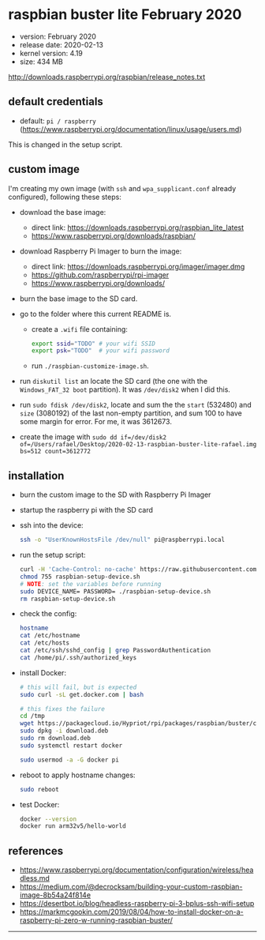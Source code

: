 # raspbian buster lite February 2020

- version: February 2020
- release date: 2020-02-13
- kernel version: 4.19
- size: 434 MB

http://downloads.raspberrypi.org/raspbian/release_notes.txt

## default credentials

- default: `pi / raspberry` (https://www.raspberrypi.org/documentation/linux/usage/users.md)

This is changed in the setup script.

## custom image

I'm creating my own image (with `ssh` and `wpa_supplicant.conf` already configured), following these steps:

- download the base image:
  - direct link: https://downloads.raspberrypi.org/raspbian_lite_latest
  - https://www.raspberrypi.org/downloads/raspbian/

- download Raspberry Pi Imager to burn the image:
  - direct link: https://downloads.raspberrypi.org/imager/imager.dmg
  - https://github.com/raspberrypi/rpi-imager
  - https://www.raspberrypi.org/downloads/

- burn the base image to the SD card.

- go to the folder where this current README is.
  - create a `.wifi` file containing:
    ```sh
    export ssid="TODO" # your wifi SSID
    export psk="TODO"  # your wifi password
    ```

  - run `./raspbian-customize-image.sh`.

- run `diskutil list` an locate the SD card (the one with the `Windows_FAT_32 boot` partition). It was `/dev/disk2` when I did this.

- run `sudo fdisk /dev/disk2`, locate and sum the the `start` (532480) and `size` (3080192) of the last non-empty partition, and sum 100 to have some margin for error. For me, it was 3612673.

- create the image with `sudo dd if=/dev/disk2 of=/Users/rafael/Desktop/2020-02-13-raspbian-buster-lite-rafael.img bs=512 count=3612772`

## installation

- burn the custom image to the SD with Raspberry Pi Imager

- startup the raspberry pi with the SD card

- ssh into the device:
  ```sh
  ssh -o "UserKnownHostsFile /dev/null" pi@raspberrypi.local
  ```

- run the setup script:
  ```sh
  curl -H 'Cache-Control: no-cache' https://raw.githubusercontent.com/rafaeleyng/cluster/master/references/os/raspbian-buster-lite-february-2020/raspbian-setup-device.sh --output raspbian-setup-device.sh
  chmod 755 raspbian-setup-device.sh
  # NOTE: set the variables before running
  sudo DEVICE_NAME= PASSWORD= ./raspbian-setup-device.sh
  rm raspbian-setup-device.sh
  ```

- check the config:
  ```sh
  hostname
  cat /etc/hostname
  cat /etc/hosts
  cat /etc/ssh/sshd_config | grep PasswordAuthentication
  cat /home/pi/.ssh/authorized_keys
  ```

- install Docker:
  ```sh
  # this will fail, but is expected
  sudo curl -sL get.docker.com | bash

  # this fixes the failure
  cd /tmp
  wget https://packagecloud.io/Hypriot/rpi/packages/raspbian/buster/containerd.io_1.2.6-1_armhf.deb/download.deb
  sudo dpkg -i download.deb
  sudo rm download.deb
  sudo systemctl restart docker

  sudo usermod -a -G docker pi
  ```

- reboot to apply hostname changes:
  ```sh
  sudo reboot
  ```

- test Docker:
  ```sh
  docker --version
  docker run arm32v5/hello-world
  ```

## references

- https://www.raspberrypi.org/documentation/configuration/wireless/headless.md
- https://medium.com/@decrocksam/building-your-custom-raspbian-image-8b54a24f814e
- https://desertbot.io/blog/headless-raspberry-pi-3-bplus-ssh-wifi-setup
- https://markmcgookin.com/2019/08/04/how-to-install-docker-on-a-raspberry-pi-zero-w-running-raspbian-buster/

---
